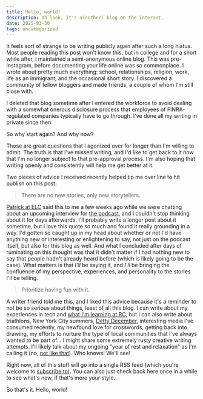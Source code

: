 ```yaml
---
title: Hello, world!
description: Oh look, it's a(nother) blog on the internet.
date: 2025-03-30
tags: uncategorized
---
```


It feels sort of strange to be writing publicly again after such a long hiatus. Most people reading this post won't know this, but in college and for a short while after, I maintained a semi-anonymous online blog. This was pre-Instagram, before documenting your life online was so commonplace. I wrote about pretty much everything: school, relationships, religion, work, life as an immigrant, and the occasional short story. I discovered a community of fellow bloggers and made friends, a couple of whom I'm still close with.

I deleted that blog sometime after I entered the workforce to avoid dealing with a somewhat onerous disclosure process that employees of FINRA-regulated companies typically have to go through. I've done all my writing in private since then.

So why start again? And why now?

Those are great questions that I agonized over for longer than I'm willing to admit. The truth is that I've missed writing, and I'd like to get back to it now that I'm no longer subject to that pre-approval process. I'm also hoping that writing openly and consistently will help me get better at it.

Two pieces of advice I received recently helped tip me over line to hit publish on this post:

> There are no new stories, only new storytellers.

[Patrick at ELC](https://sfelc.com/speaker/patrick-gallagher) said this to me a few weeks ago while we were chatting about an upcoming interview for [the podcast](https://sfelc.com/podcasts), and I couldn't stop thinking about it for days afterwards. I'll probably write a longer post about it sometime, but I love this quote so much and found it really grounding in a way. I'd gotten so caught up in my head about whether or not I'd have anything new or interesting or enlightening to say, not just on the podcast itself, but also for this blog as well. And what I concluded after days of ruminating on this thought was that it didn't matter if I had nothing new to say that people hadn't already heard before (which is likely going to be the case). What matters is that _I'll_ be saying it, and _I'll_ be bringing the confluence of my perspective, experiences, and personality to the stories I'll be telling.

> Prioritize having fun with it.

A writer friend told me this, and I liked this advice because it's a reminder to not be so serious about things, least of all this blog. I can write about my experiences in tech and [what I'm learning at RC](https://www.recurse.com/scout/click?t=c7bc9ba4cb3e6725e05e413f16f8c5a3), but I can also write about triathlons, New York City summers, [Detty December](https://www.cnn.com/travel/detty-december-nigeria-lagos-ghana/index.html), interesting media I've consumed recently, my newfound love for crosswords, getting back into drawing, my efforts to nurture the type of local communities that I've always wanted to be part of... I might share some extremely rusty creative writing attempts. I'll likely talk about my ongoing "year of rest and relaxation" as I'm calling it (no, [not like that](https://chireviewofbooks.com/2018/08/08/my-year-of-rest-and-relaxation-ottessa-moshfegh-review/)). Who knows! We'll see!

Right now, all of this stuff will go into a single RSS feed (which you're welcome to [subscribe to](/feed.xml)). You can also just check back here once in a while to see what's new, if that's more your style.

So that's it. Hello, world!
